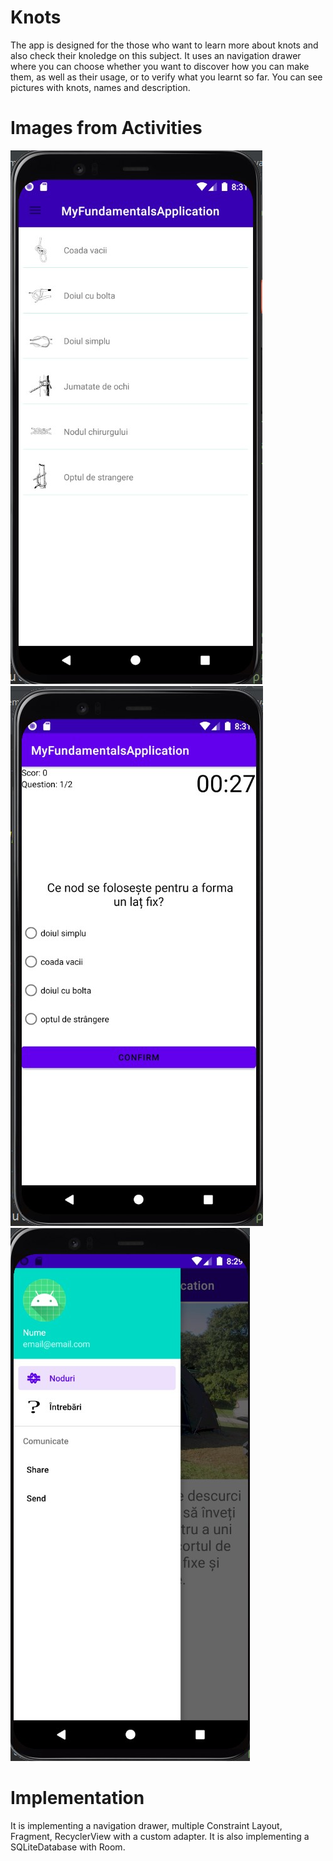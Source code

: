 # Knots
The app is designed for the those who want to learn more about knots and also check their knoledge on this subject. It uses
an navigation drawer where you can choose whether you want to discover how you can make them, as well as their usage, or to
verify what you learnt so far. You can see pictures with knots, names and description.
# Images from Activities
![Knots List](https://github.com/7Mircea/Knots/blob/master/Blob/knots.jpg)
![Question Activity](https://github.com/7Mircea/Knots/blob/master/Blob/question.jpg)
![Navigation Drawer](https://github.com/7Mircea/Knots/blob/master/Blob/navigation_drawer.jpg)
# Implementation
It is implementing a navigation drawer, multiple Constraint Layout, Fragment, RecyclerView with a custom adapter. It is also 
implementing a SQLiteDatabase with Room.
